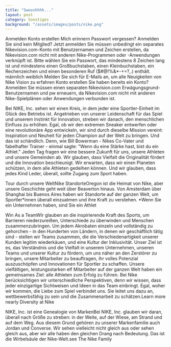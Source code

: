 ```yaml
---
title: "Swooshhhh..."
layout: post
category: Sonstiges
background: "/assets/images/posts/nike.png"
---
```


Anmelden Konto erstellen Mich erinnern Passwort vergessen? Anmelden Sie sind kein Mitglied? Jetzt anmelden Sie müssen unbedingt ein separates Nikevision.com-Konto mit Benutzernamen und Zeichen erstellen, da Nikevision.com nicht mit anderen Nike-Programmen oder -Anwendungen verknüpft ist. Bitte wählen Sie ein Passwort, das mindestens 8 Zeichen lang ist und mindestens einen Großbuchstaben, einen Kleinbuchstaben, ein Rechenzeichen und einen besonderen Ruf ($#@!%&\*-+=?,.) enthält. männlich weiblich Melden Sie sich für E-Mails an, um alle Neuigkeiten von Nike Vision zu erfahren Konto erstellen Sie haben bereits ein Konto? Anmelden Sie müssen einen separaten Nikevision.com Erwägungsgrund-Benutzernamen und pw erneuern, da Nikevision.com nicht mit anderen Nike-Spielplänen oder Anwendungen verbunden ist.

Bei NIKE, Inc. sehen wir einen Kreis, in dem jeder eine Sportler-Einheit im Glück des Betriebs ist. Angetrieben von unserer Leidenschaft für das Spiel und unserem Instinkt für Innovation, streben wir danach, den menschlichen Einfluss zu erhöhen. Egal, ob wir den extremen Sneaker entwerfen oder eine revolutionäre App entwickeln, wir sind durch dieselbe Mission vereint: Inspiration und Neuheit für jeden Champion auf der Welt zu bringen. Und das ist schändlich. Denn, wie Bill Bowerman - Nikes Co-Vater und fabelhafter Trainer - einmal sagte: "Wenn du eine Stärke hast, bist du ein Athlet." Jeden Tag fragen wir eine bessere Zukunft für uns, unsere Athleten und unsere Gemeinden ab. Wir glauben, dass Vielfalt die Originalität fördert und die Innovation beschleunigt. Wir erwarten, dass wir einen Planeten schützen, in dem alle Athleten gedeihen können. Und wir glauben, dass jedes Kind Leder, überall, sollte Zugang zum Sport haben.

Tour durch unsere WeltNike StandorteOregon ist die Heimat von Nike, aber unsere Geschichte geht weit über Beaverton hinaus. Von Amsterdam über Shanghai bis Buenos Aires haben wir Standorte auf der ganzen Welt, um Sportler*innen überall einzuatmen und ihre Kraft zu verstehen. *Wenn Sie ein Unternehmen haben, sind Sie ein Athlet

Win As a TeamWir glauben an die inspirierende Kraft des Sports, um Barrieren niederzureißen, Unterschiede zu überwinden und Menschen zusammenzubringen. Um jedem Akrobaten einzeln und vollständig zu gehorchen - in den Hunderten von Ländern, in denen wir geschäftlich tätig sind - stellen wir Teams zusammen, die die Verschiedenartigkeit unserer Kunden legitim wiederkäuen, und eine Kultur der Inklusivität. Unser Ziel ist es, das Verständnis und die Vielfalt in unserem Unternehmen, unseren Teams und unserer Kultur zu fördern, um uns näher an den Zerstörer zu bringen, unsere Mitarbeiter zu beauftragen, ihr volles Potenzial auszuschöpfen und Innovationen für Sportler zu schaffen. Unsere vielfältigen, leistungsstarken elf Mitarbeiter auf der ganzen Welt haben ein gemeinsames Ziel: alle Athleten zum Erfolg zu führen. Bei Nike berücksichtigen wir unterschiedliche Perspektiven, denn wir wissen, dass jeder einzigartige Sichtweisen und Ideen in das Team einbringt. Egal, woher wir kommen, die Liebe zum Spiel verbindet uns. Sie leitet uns dazu an, wettbewerbsfähig zu sein und die Zusammenarbeit zu schätzen.Learn more nearly Diversity at Nike

NIKE, Inc. ist eine Genealogie von MarkenBei NIKE, Inc. glauben wir daran, überall nach Größe zu streben: in der Weite, auf der Wiese, am Strand und auf dem Weg. Aus diesem Grund gehören zu unserer Markenfamilie auch Jordan und Converse. Wir sehen vielleicht nicht gleich aus oder sehen gleich aus, aber wir alle haben den gleichen Drang nach Bedeutung. Das ist die Wirbelsäule der Nike-Welt.see The Nike Family
